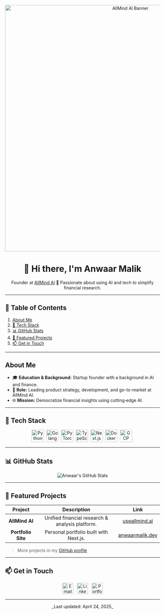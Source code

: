 <!-- README.md -->

<p align="center">
  <img src="https://mir-s3-cdn-cf.behance.net/project_modules/max_1200/4ff07986208593.5d9a654e92f36.gif" alt="AllMind AI Banner" width="800"/>
</p>

<h1 align="center">👋 Hi there, I'm Anwaar Malik</h1>
<p align="center">
  Founder at <a href="https://useallmind.ai/">AllMind AI</a> 🚀  
  Passionate about using AI and tech to simplify financial research.
</p>

---

## 📖 Table of Contents

1. [About Me](#about-me)
2. [🔧 Tech Stack](#-tech-stack)
3. [📊 GitHub Stats](#-github-stats)
4. [📂 Featured Projects](#-featured-projects)
5. [📫 Get in Touch](#-get-in-touch)

---

## About Me

- 🎓 **Education & Background:** Startup founder with a background in AI and finance.
- 💼 **Role:** Leading product strategy, development, and go-to-market at AllMind AI.
- 🌐 **Mission:** Democratize financial insights using cutting‑edge AI.

---

## 🔧 Tech Stack

<p align="center">
  <!-- Primary tools -->
  <img src="https://cdn.simpleicons.org/python/3776AB" alt="Python" title="Python" width="40"/>&nbsp;
  <img src="https://cdn.simpleicons.org/go/00ADD8" alt="Golang" title="Golang" width="40"/>&nbsp;
  <img src="https://cdn.simpleicons.org/pytorch/EE4C2C" alt="PyTorch" title="PyTorch" width="40"/>&nbsp;
  <img src="https://cdn.simpleicons.org/typescript/3178C6" alt="TypeScript" title="TypeScript" width="40"/>&nbsp;
  <img src="https://cdn.simpleicons.org/nextdotjs/000000" alt="Next.js" title="Next.js" width="40"/>&nbsp;
  <img src="https://cdn.simpleicons.org/docker/2496ED" alt="Docker" title="Docker" width="40"/>&nbsp;
  <img src="https://cdn.simpleicons.org/googlecloud/4285F4" alt="GCP" title="Google Cloud" width="40"/>&nbsp;
</p>

---

## 📊 GitHub Stats

<p align="center">
  <img src="https://github-readme-stats-k5ftlx7z3-anwaars-projects.vercel.app/api?username=Anthologycodes&count_private=true&show_icons=true&theme=tokyonight&hide_border=true" alt="Anwaar's GitHub Stats"/>
</p>

---

## 📂 Featured Projects

| Project | Description | Link |
| :-----: | :---------: | :--: |
| **AllMind AI** | Unified financial research & analysis platform. | [useallmind.ai](https://useallmind.ai/) |
| **Portfolio Site** | Personal portfolio built with Next.js. | [anwaarmalik.dev](https://anwaarmalik.dev/) |

> More projects in my [GitHub profile](https://github.com/Anthologycodes)

---

## 📫 Get in Touch

<p align="center">
  <a href="mailto:anwaarmalik@allmindinvestments.com"><img src="https://cdn.simpleicons.org/gmail/D14836" alt="Email" title="Email" width="36"/></a>&nbsp;&nbsp;
  <a href="https://www.linkedin.com/in/anwaarmalik/" target="_blank"><img src="https://cdn.simpleicons.org/linkedin/0A66C2" alt="LinkedIn" title="LinkedIn" width="36"/></a>&nbsp;&nbsp;
  <a href="https://anwaarmalik.dev/" target="_blank"><img src="https://cdn.simpleicons.org/googlechrome/4285F4" alt="Portfolio" title="Portfolio" width="36"/></a>
</p>

---

<p align="center">_Last updated: April 24, 2025_</p>
